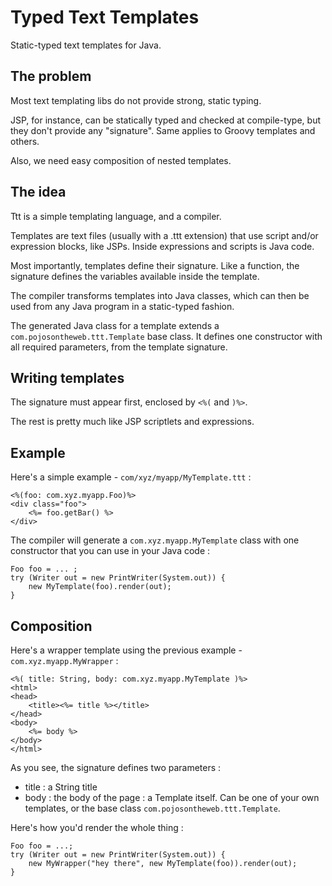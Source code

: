 # Typed Text Templates

Static-typed text templates for Java.

## The problem

Most text templating libs do not provide strong, static typing. 

JSP, for instance, can be statically typed and checked at compile-type, 
but they don't provide any "signature". Same applies to Groovy templates
and others. 

Also, we need easy composition of nested templates.

## The idea

Ttt is a simple templating language, and a compiler.
 
Templates are text files (usually with a .ttt extension) that 
use script and/or expression blocks, like JSPs. Inside expressions 
and scripts is Java code.

Most importantly, templates define their signature. Like a function, 
the signature defines the variables available inside the template.

The compiler transforms templates into Java classes, which can 
then be used from any Java program in a static-typed fashion.

The generated Java class for a template extends a `com.pojosontheweb.ttt.Template` 
base class. It defines one constructor with all required parameters, from the 
template signature. 

## Writing templates

The signature must appear first, enclosed by `<%(` and `)%>`.

The rest is pretty much like JSP scriptlets and expressions.

## Example

Here's a simple example - `com/xyz/myapp/MyTemplate.ttt` :

	<%(foo: com.xyz.myapp.Foo)%>
	<div class="foo">
		<%= foo.getBar() %> 	
	</div>
	
The compiler will generate a `com.xyz.myapp.MyTemplate` class with one constructor
that you can use in your Java code :

	Foo foo = ... ;
	try (Writer out = new PrintWriter(System.out)) {
		new MyTemplate(foo).render(out);
	}
	
## Composition	

Here's a wrapper template using the previous example - `com.xyz.myapp.MyWrapper` :
 
	<%( title: String, body: com.xyz.myapp.MyTemplate )%>
	<html>
	<head>
		<title><%= title %></title>
	</head>
	<body>
		<%= body %>
	</body>
	</html>
	
As you see, the signature defines two parameters :

 * title : a String title
 * body : the body of the page : a Template itself. Can be one of your own templates, or the base class `com.pojosontheweb.ttt.Template`.

Here's how you'd render the whole thing :

	Foo foo = ...;
	try (Writer out = new PrintWriter(System.out)) {
		new MyWrapper("hey there", new MyTemplate(foo)).render(out);
	}

	